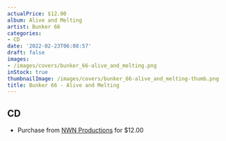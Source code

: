 ```yaml
---
actualPrice: $12.00
album: Alive and Melting
artist: Bunker 66
categories:
- CD
date: '2022-02-23T06:08:57'
draft: false
images:
- /images/covers/bunker_66-alive_and_melting.png
inStock: true
thumbnailImage: /images/covers/bunker_66-alive_and_melting-thumb.png
title: Bunker 66 - Alive and Melting
---
```


## CD
* Purchase from [NWN Productions](http://shop.nwnprod.com/index.php?route=product/product&path=93&product_id=21014&sort=pd.name&order=ASC) for $12.00
